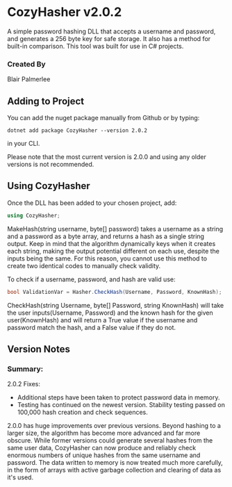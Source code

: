 # CozyHasher v2.0.2

A simple password hashing DLL that accepts a username and password, and generates a 256 byte key for safe storage. It also has a method for built-in comparison. This tool was built for use in C# projects. 

### Created By

Blair Palmerlee

## Adding to Project

You can add the nuget package manually from Github or by typing:

```
dotnet add package CozyHasher --version 2.0.2
```

in your CLI.

Please note that the most current version is 2.0.0 and using any older versions is not recommended. 

## Using CozyHasher

Once the DLL has been added to your chosen project, add:

```C#
using CozyHasher;
```

MakeHash(string username, byte[] password) takes a username as a string and a password as a byte array, and returns a hash as a single string output. Keep in mind that the algorithm dynamically keys when it creates each string, making the output potential different on each use, despite the inputs being the same. For this reason, you cannot use this method to create two identical codes to manually check validity.

To check if a username, password, and hash are valid use:

```C#
bool ValidationVar = Hasher.CheckHash(Username, Password, KnownHash);
```
CheckHash(string Username, byte[] Password, string KnownHash) will take the user inputs(Username, Password) and the known hash for the given user(KnownHash) and will return a True value if the username and password match the hash, and a False value if they do not.


## Version Notes

### Summary: 

2.0.2 Fixes:

* Additional steps have been taken to protect password data in memory.
* Testing has continued on the newest version. Stability testing passed on 100,000 hash creation and check sequences. 

2.0.0 has huge improvements over previous versions. Beyond hashing to a larger size, the algorithm has become more advanced and far more obscure. While former versions could generate several hashes from the same user data, CozyHasher can now produce and reliably check enormous numbers of unique hashes from the same username and password. The data written to memory is now treated much more carefully, in the form of arrays with active garbage collection and clearing of data as it's used.
